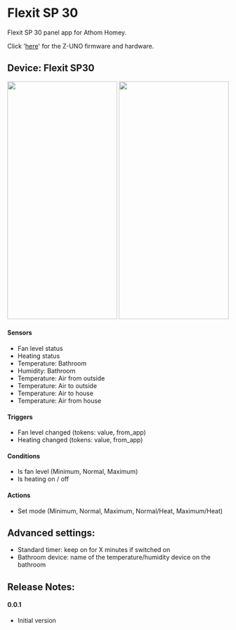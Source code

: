 # Flexit SP 30

Flexit SP 30 panel app for Athom Homey.

Click '[here](https://github.com/balmli/no.almli.flexit.zuno)' for the Z-UNO firmware and hardware.

## Device: Flexit SP30 

<img src="https://balmli.github.io/no.almli.flexit/app_1.png" width="250" height="541">
<img src="https://balmli.github.io/no.almli.flexit/app_2.png" width="250" height="541">

#### Sensors

- Fan level status
- Heating status
- Temperature: Bathroom
- Humidity: Bathroom
- Temperature: Air from outside
- Temperature: Air to outside
- Temperature: Air to house
- Temperature: Air from house

#### Triggers

- Fan level changed (tokens: value, from_app)
- Heating changed (tokens: value, from_app)

#### Conditions

- Is fan level (Minimum, Normal, Maximum)
- Is heating on / off

#### Actions

- Set mode (Minimum, Normal, Maximum, Normal/Heat, Maximum/Heat)

## Advanced settings:

- Standard timer: keep on for X minutes if switched on
- Bathroom device: name of the temperature/humidity device on the bathroom

## Release Notes:

#### 0.0.1

- Initial version
